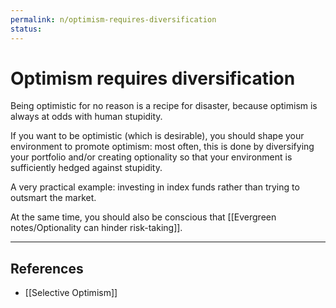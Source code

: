 ```yaml
---
permalink: n/optimism-requires-diversification
status: 
---
```

# Optimism requires diversification

Being optimistic for no reason is a recipe for disaster, because optimism is always at odds with human stupidity.

If you want to be optimistic (which is desirable), you should shape your environment to promote optimism: most often, this is done by diversifying your portfolio and/or creating optionality so that your environment is sufficiently hedged against stupidity.

A very practical example: investing in index funds rather than trying to outsmart the market.

At the same time, you should also be conscious that [[Evergreen notes/Optionality can hinder risk-taking]].

---

## References

- [[Selective Optimism]]
